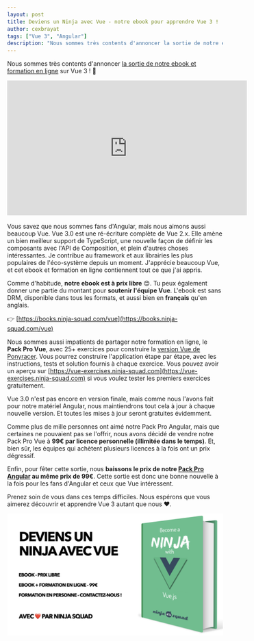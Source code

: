 ```yaml
---
layout: post
title: Deviens un Ninja avec Vue - notre ebook pour apprendre Vue 3 !
author: cexbrayat
tags: ["Vue 3", "Angular"]
description: "Nous sommes très contents d'annoncer la sortie de notre ebook et formation en ligne sur Vue 3 !"
---
```


Nous sommes très contents d'annoncer [la sortie de notre ebook et formation en ligne](https://twitter.com/cedric_exbrayat/status/1259845862014029826) sur Vue 3 !  🚀

<div class="video-wrapper">
    <iframe width="560" height="315" frameborder="0" allowfullscreen
    src="https://www.youtube.com/embed/hbmYuixz3q8"></iframe>
</div>

Vous savez que nous sommes fans d'Angular, mais nous aimons aussi beaucoup Vue. Vue 3.0 est une ré-écriture complète de Vue 2.x. Elle amène un bien meilleur support de TypeScript,
une nouvelle façon de définir les composants avec l'API de Composition, et plein d'autres choses intéressantes. Je contribue au framework et aux librairies les plus populaires de l'éco-système depuis un moment. J'apprécie beaucoup Vue, et cet ebook et formation en ligne contiennent tout ce que j'ai appris.

Comme d'habitude, **notre ebook est à prix libre** 😊. Tu peux également donner une partie du montant pour **soutenir l'équipe Vue**. L'ebook est sans DRM, disponible dans tous les formats, et aussi bien en **français** qu'en anglais.

👉 [https://books.ninja-squad.com/vue](https://books.ninja-squad.com/vue)


Nous sommes aussi impatients de partager notre formation en ligne, le **Pack Pro Vue**, avec 25+ exercices pour construire la [version Vue de Ponyracer](https://vue-ponyracer.ninja-squad.com).
Vous pourrez construire l'application étape par étape, avec les instructions, tests et solution fournis à chaque exercice. Vous pouvez avoir un aperçu sur [https://vue-exercises.ninja-squad.com](https://vue-exercises.ninja-squad.com) si vous voulez tester les premiers exercices gratuitement.

Vue 3.0 n'est pas encore en version finale, mais comme nous l'avons fait pour notre matériel Angular,
nous maintiendrons tout cela à jour à chaque nouvelle version.
Et toutes les mises à jour seront gratuites évidemment.

Comme plus de mille personnes ont aimé notre Pack Pro Angular, mais que certaines ne pouvaient pas se l'offrir, nous avons décidé de vendre notre Pack Pro Vue à **99€ par licence personnelle (illimitée dans le temps)**. Et, bien sûr, les équipes qui achètent plusieurs licences à la fois ont un prix dégressif.

Enfin, pour fêter cette sortie, nous **baissons le prix de notre [Pack Pro Angular](https://books.ninja-squad.com/angular) au même prix de 99€**. Cette sortie est donc une bonne nouvelle à la fois pour les fans d'Angular et ceux que Vue intéressent.

Prenez soin de vous dans ces temps difficiles. Nous espérons que vous aimerez découvrir et apprendre Vue 3 autant que nous ❤️.

<p style="text-align: center;">
  <a href="https://books.ninja-squad.com/vue">
    <img class="rounded img-fluid" style="max-width: 100%" src="/assets/images/2020-05-12/vue-3-fr.jpeg" alt="Deviens un Ninja avec Vue 3" />
  </a>
</p>
